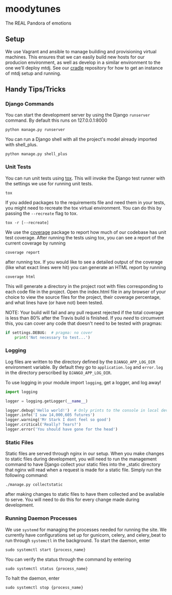 # moodytunes
The REAL Pandora of emotions

## Setup

We use Vagrant and ansible to manage building and provisioning virtual machines. This ensures that we can easily build
new hosts for our producion environment, as well as develop in a similar environment to the one we'll deploy mtdj. See
our [cradle](https://github.com/Moody-Tunes/cradle#cradle) repository for how to get an instance of mtdj setup and running.

## Handy Tips/Tricks

### Django Commands

You can start the development server by using the Django `runserver` command. By default this runs on 127.0.0.1:8000

`python manage.py runserver`

You can run a Django shell with all the project's model already imported with shell_plus.

`python manage.py shell_plus`


### Unit Tests

You can run unit tests using [tox](https://tox.readthedocs.io/en/latest/). This will invoke the Django test runner with the settings we use for running unit tests.

`tox`

If you added packages to the requirements file and need them in your tests, you might need to recreate the tox
virtual environment. You can do this by passing the `--recreate` flag to tox.

`tox -r [--recreate]`

We use the [coverage](https://coverage.readthedocs.io/en/v4.5.x/) package to report how much of our codebase has unit
test coverage. After running the tests using tox, you can see a report of the current coverage by running

`coverage report`

after running tox. If you would like to see a detailed output of the coverage (like what exact lines were hit) you can
generate an HTML report by running

`coverage html`

This will generate a directory in the project root with files corresponding to each code file in the project. Open the
index.html file in any browser of your choice to view the source files for the project, their coverage percentage, and
what lines have (or have not) been tested.

NOTE: Your build will fail and any pull request rejected if the total coverage is less than 80% after the Travis build
is finished. If you *need* to circumvent this, you can cover any code that doesn't need to be tested with pragmas:

```python
if settings.DEBUG:  # pragma: no cover
    print('Not necessary to test...')
```

### Logging

Log files are written to the directory defined by the `DJANGO_APP_LOG_DIR` environment variable.
By default they go to `application.log` and `error.log` in the directory perscribed by `DJANGO_APP_LOG_DIR`.

To use logging in your module import `logging`, get a logger, and log away!
```python
import logging

logger = logging.getLogger(__name__)

logger.debug('Hello world!')  # Only prints to the console in local development
logger.info('I saw 14,000,605 futures')
logger.warning('Mr Stark I dont feel so good')
logger.critical('Really? Tears?')
logger.error('You should have gone for the head')
```

### Static Files

Static files are served through nginx in our setup. When you make changes to static files during development, you will
need to run the management command to have Django collect your static files into the \_static directory that nginx will
read when a request is made for a static file. Simply run the following command:

`./manage.py collectstatic`

after making changes to static files to have them collected and be available to serve. You will need to do this for
every change made during development.

### Running Daemon Processes

We use `systemd` for managing the processes needed for running the site. We currently have configurations set up for gunicorn, celery, and celery_beat to run through `systemctl` in the background. To start the daemon, enter

`sudo systemctl start {process_name}`

You can verify the status through the command by entering

`sudo systemctl status {process_name}`

To halt the daemon, enter

`sudo systemctl stop {process_name}`
